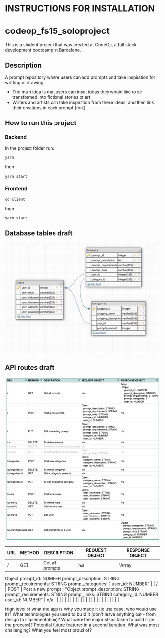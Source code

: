# INSTRUCTIONS FOR INSTALLATION

# codeop_fs15_soloproject
This is a student project that was created at CodeOp, a full stack development bootcamp in Barcelona.

## Description
A prompt repository where users can add prompts and take inspiration for writting or drawing.

- The main idea is that users can input ideas they would like to be transformed into fictional stories or art.
- Writers and artists can take inspiration from these ideas, and then link their creations in each prompt (fork).

## How to run this project
### Backend
In the project folder run:

```
yarn

```
then

```
yarn start

```
### Frontend

```
cd client
```
then
```
yarn start
```



## Database tables draft

![Database tables draft](img/database_draft.png)

## API routes draft
![API routes draft](img/api_routes_draft.png)

| URL | METHOD | DESCRIPTION | REQUEST OBJECT | RESPONSE OBJECT |
|-----|--------|-------------|----------------|-----------------|
| /   | GET    | Get all prompts | n/a | "Array
  Object
     prompt_id: NUMBER
     prompt_description: STRING
     prompt_requirements: STRING
     prompt_categories: ?
     user_id: NUMBER" |
| / | POST | Post a new prompt |   "Object
   prompt_description: STRING
   prompt_requirements: STRING
   prompt_links: STRING
   category_id: NUMBER
   user_id: NUMBER" | n/a |
|
|
|
|
|
|
|
|
|
|
|
|
|
|
|
|
|
|
|
|
|
|
|
|




High level of what the app is
Why you made it (ie use case, who would use it)?
What technologies you used to build it (don't leave anything out - from design to implementation)?
What were the major steps taken to build it (ie the process)?
Potential future features in a second iteration.
What was most challenging?
What you feel most proud of?

